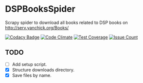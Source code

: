 # DSPBooksSpider
Scrapy spider to download all books related to DSP books on http://serv.yanchick.org/Books/

[![Codacy Badge](https://api.codacy.com/project/badge/grade/6e6bd089c57a4d35872f5affa3b45f23)](https://www.codacy.com/app/gurkirpal204/dspbooksspider)
[![Code Climate](https://codeclimate.com/github/gpalsingh/dspbooksspider/badges/gpa.svg)](https://codeclimate.com/github/gpalsingh/dspbooksspider)
[![Test Coverage](https://codeclimate.com/github/gpalsingh/dspbooksspider/badges/coverage.svg)](https://codeclimate.com/github/gpalsingh/dspbooksspider/coverage)
[![Issue Count](https://codeclimate.com/github/gpalsingh/dspbooksspider/badges/issue_count.svg)](https://codeclimate.com/github/gpalsingh/dspbooksspider)

## TODO
 - [ ] Add setup script.
 - [x] Structure downloads directory.
 - [x] Save files by name.
